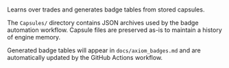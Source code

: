 #

Learns over trades and generates badge tables from stored capsules.

The `Capsules/` directory contains JSON archives used by the badge
automation workflow. Capsule files are preserved as-is to maintain a
history of engine memory.

Generated badge tables will appear in `docs/axiom_badges.md` and are
automatically updated by the GitHub Actions workflow.

<!-- BADGE-TABLE-START -->
<!-- BADGE-TABLE-END -->

